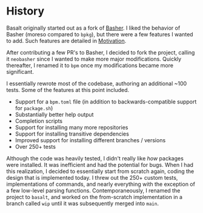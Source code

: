 # History

Basalt originally started out as a fork of [Basher](https://github.com/basherpm/basher). I liked the behavior of Basher (moreso compared to `bpkg`), but there were a few features I wanted to add. Such features are detailed in [Motivation](./docs/internals/motivation.md).

After contributing a few PR's to Basher, I decided to fork the project, calling it `neobasher` since I wanted to make more major modifications. Quickly thereafter, I renamed it to `bpm` once my modifications became more significant.

I essentially rewrote most of the codebase, authoring an additional ~100 tests. Some of the features at this point included.

- Support for a `bpm.toml` file (in addition to backwards-compatible support for `package.sh`)
- Substantially better help output
- Completion scripts
- Support for installing many more repositories
- Support for installing transitive dependencies
- Improved support for installing different branches / versions
- Over 250+ tests

Although the code was heavily tested, I didn't really like _how_ packages were installed. It was inefficient and had the potential for bugs. When I had this realization, I decided to essentially start from scratch again, coding the design that is implemented today. I threw out the 250+ custom tests, implementations of commands, and nearly everything with the exception of a few low-level parsing functions. Contemporaneously, I renamed the project to `basalt`, and worked on the from-scratch implementation in a branch called `wip` until it was subsequently merged into `main`.

